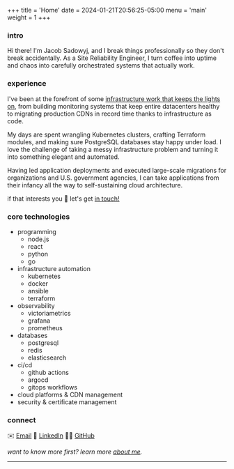 +++
title = 'Home'
date = 2024-01-21T20:56:25-05:00
menu = 'main'
weight = 1
+++

### intro

Hi there! I'm Jacob Sadowyj, and I break things professionally so they don't break accidentally. As a Site Reliability Engineer, I turn coffee into uptime and chaos into carefully orchestrated systems that actually work.

### experience

I've been at the forefront of some [infrastructure work that keeps the lights on](/projects), from building monitoring systems that keep entire datacenters healthy to migrating production CDNs in record time thanks to infrastructure as code. 

My days are spent wrangling Kubernetes clusters, crafting Terraform modules, and making sure PostgreSQL databases stay happy under load. I love the challenge of taking a messy infrastructure problem and turning it into something elegant and automated.

Having led application deployments and executed large-scale migrations for organizations and U.S. government agencies, I can take applications from their infancy all the way to self-sustaining cloud architecture.

if that interests you 🤝 let's get [in touch!](mailto:jacob@sadowyj.net)

### core technologies

- programming
    - node.js
    - react
    - python
    - go
- infrastructure automation
    - kubernetes
    - docker
    - ansible
    - terraform
- observability
    - victoriametrics
    - grafana
    - prometheus
- databases
    - postgresql
    - redis
    - elasticsearch
- ci/cd
    - github actions
    - argocd
    - gitops workflows
- cloud platforms & CDN management
- security & certificate management


### connect
✉️ [Email](mailto:jacob@sadowyj.net)  💼 [LinkedIn](https://www.linkedin.com/in/jsadowyj/)   👨‍💻 [GitHub](https://github.com/jsadowyj) 

_want to know more first? learn more [about me](/about)._

---
